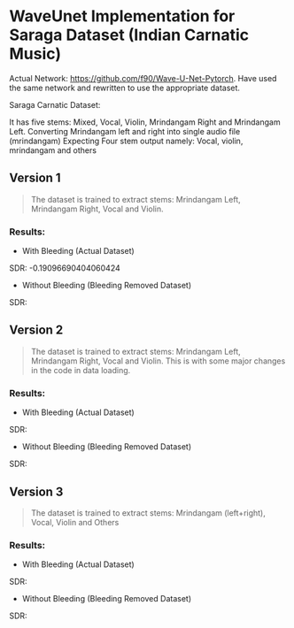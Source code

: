 # WaveUnet Implementation for Saraga Dataset (Indian Carnatic Music)

Actual Network: https://github.com/f90/Wave-U-Net-Pytorch. Have used the same network and rewritten to use the appropriate dataset.

Saraga Carnatic Dataset:

It has five stems: Mixed, Vocal, Violin, Mrindangam Right and Mrindangam Left.
Converting Mrindangam left and right into single audio file (mrindangam)
Expecting Four stem output namely: Vocal, violin, mrindangam and others


## Version 1

> The dataset is trained to extract stems: Mrindangam Left, Mrindangam Right, Vocal and Violin.

### Results:

- With Bleeding (Actual Dataset)

SDR: -0.19096690404060424

- Without Bleeding (Bleeding Removed Dataset)

SDR:


## Version 2

> The dataset is trained to extract stems: Mrindangam Left, Mrindangam Right, Vocal and Violin. This is with some major changes in the code in data loading.

### Results:

- With Bleeding (Actual Dataset)

SDR: 

- Without Bleeding (Bleeding Removed Dataset)

SDR:


## Version 3

> The dataset is trained to extract stems: Mrindangam (left+right), Vocal, Violin and Others

### Results:

- With Bleeding (Actual Dataset)

SDR: 

- Without Bleeding (Bleeding Removed Dataset)

SDR:



